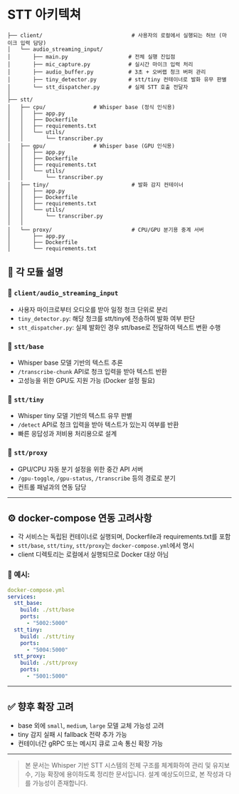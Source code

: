# STT 아키텍쳐

```
├── client/                            # 사용자의 로컬에서 실행되는 허브 (마이크 입력 담당)
│   └── audio_streaming_input/
│       ├── main.py                   # 전체 실행 진입점
│       ├── mic_capture.py            # 실시간 마이크 입력 처리
│       ├── audio_buffer.py           # 3초 + 오버랩 청크 버퍼 관리
│       ├── tiny_detector.py          # stt/tiny 컨테이너로 발화 유무 판별
│       └── stt_dispatcher.py         # 실제 STT 호출 전달자
│
├── stt/
│   ├── cpu/               # Whisper base (정식 인식용)
│   │   ├── app.py
│   │   ├── Dockerfile
│   │   ├── requirements.txt
│   │   └── utils/
│   │       └── transcriber.py
│   ├── gpu/               # Whisper base (GPU 인식용)
│   │   ├── app.py
│   │   ├── Dockerfile
│   │   ├── requirements.txt
│   │   └── utils/
│   │       └── transcriber.py
│   ├── tiny/                          # 발화 감지 컨테이너
│   │   ├── app.py
│   │   ├── Dockerfile
│   │   ├── requirements.txt
│   │   └── utils/
│   │       └── transcriber.py
│   │
│   └── proxy/                         # CPU/GPU 분기용 중계 서버
│       ├── app.py
│       ├── Dockerfile
│       └── requirements.txt
```


## 🧠 각 모듈 설명

### 📌 `client/audio_streaming_input`
- 사용자 마이크로부터 오디오를 받아 일정 청크 단위로 분리
- `tiny_detector.py`: 해당 청크를 stt/tiny에 전송하여 발화 여부 판단
- `stt_dispatcher.py`: 실제 발화인 경우 stt/base로 전달하여 텍스트 변환 수행

### 📌 `stt/base`
- Whisper base 모델 기반의 텍스트 추론
- `/transcribe-chunk` API로 청크 입력을 받아 텍스트 반환
- 고성능을 위한 GPU도 지원 가능 (Docker 설정 필요)

### 📌 `stt/tiny`
- Whisper tiny 모델 기반의 텍스트 유무 판별
- `/detect` API로 청크 입력을 받아 텍스트가 있는지 여부를 반환
- 빠른 응답성과 저비용 처리용으로 설계

### 📌 `stt/proxy`
- GPU/CPU 자동 분기 설정을 위한 중간 API 서버
- `/gpu-toggle`, `/gpu-status`, `/transcribe` 등의 경로로 분기
- 컨트롤 패널과의 연동 담당

---

## ⚙️ docker-compose 연동 고려사항

- 각 서비스는 독립된 컨테이너로 실행되며, Dockerfile과 requirements.txt를 포함
- `stt/base`, `stt/tiny`, `stt/proxy`는 `docker-compose.yml`에서 명시
- client 디렉토리는 로컬에서 실행되므로 Docker 대상 아님

### 🔧 예시:
```yaml
docker-compose.yml
services:
  stt_base:
    build: ./stt/base
    ports:
      - "5002:5000"
  stt_tiny:
    build: ./stt/tiny
    ports:
      - "5004:5000"
  stt_proxy:
    build: ./stt/proxy
    ports:
      - "5001:5000"
```

---

## ✅ 향후 확장 고려
- base 외에 `small`, `medium`, `large` 모델 교체 가능성 고려
- tiny 감지 실패 시 fallback 전략 추가 가능
- 컨테이너간 gRPC 또는 메시지 큐로 고속 통신 확장 가능

---

> 본 문서는 Whisper 기반 STT 시스템의 전체 구조를 체계화하여 관리 및 유지보수, 기능 확장에 용이하도록 정리한 문서입니다.
> 설계 예상도이므로, 본 작성과 다를 가능성이 존재합니다.

